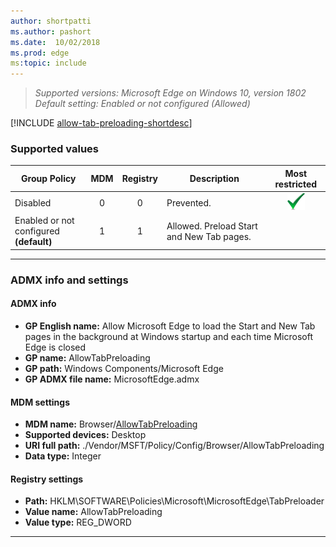 ```yaml
---
author: shortpatti
ms.author: pashort
ms.date:  10/02/2018
ms.prod: edge
ms:topic: include
---
```


<!-- ## Allow Microsoft Edge to load the Start and New Tab pages in the background at Windows startup and each time Microsoft Edge is closed (aka: AllowStartAndNewTabPagePreload)  -->  
>*Supported versions: Microsoft Edge on Windows 10, version 1802*<br>
>*Default setting:  Enabled or not configured (Allowed)*

[!INCLUDE [allow-tab-preloading-shortdesc](../shortdesc/allow-tab-preloading-shortdesc.md)]

### Supported values

|Group Policy  |MDM |Registry |Description |Most restricted |
|---|:---:|:---:|---|:---:|
|Disabled |0 |0 |Prevented. |![Most restricted value](../images/check-gn.png) |
|Enabled or not configured<br>**(default)** |1 |1 |Allowed. Preload Start and New Tab pages. | |
---

### ADMX info and settings

#### ADMX info
- **GP English name:** Allow Microsoft Edge to load the Start and New Tab pages in the background at Windows startup and each time Microsoft Edge is closed
- **GP name:** AllowTabPreloading
- **GP path:** Windows Components/Microsoft Edge
- **GP ADMX file name:** MicrosoftEdge.admx

#### MDM settings
- **MDM name:** Browser/[AllowTabPreloading](https://docs.microsoft.com/en-us/windows/client-management/mdm/policy-csp-browser#browser-allowtabpreloading)
- **Supported devices:** Desktop
- **URI full path:** ./Vendor/MSFT/Policy/Config/Browser/AllowTabPreloading 
- **Data type:** Integer

#### Registry settings
- **Path:** HKLM\SOFTWARE\Policies\Microsoft\MicrosoftEdge\TabPreloader
- **Value name:** AllowTabPreloading
- **Value type:** REG_DWORD

<hr>
